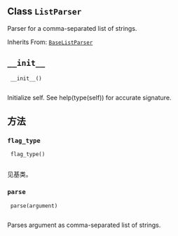 

## Class  `ListParser` 
Parser for a comma-separated list of strings.

Inherits From: [ `BaseListParser` ](https://tensorflow.google.cn/api_docs/python/tf/compat/v1/flags/BaseListParser)

##  `__init__` 


```
 __init__()
 
```

Initialize self.  See help(type(self)) for accurate signature.

## 方法


###  `flag_type` 


```
 flag_type()
 
```

见基类。

###  `parse` 


```
 parse(argument)
 
```

Parses argument as comma-separated list of strings.


